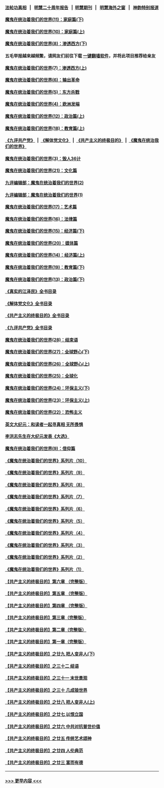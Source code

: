 #### [法轮功真相](https://github.com/gfw-breaker/truth/blob/master/README.md?t=0) &nbsp;&nbsp;|&nbsp;&nbsp; [明慧二十周年报告](https://github.com/gfw-breaker/mh-reports/blob/master/README.md?t=0) &nbsp;&nbsp;|&nbsp;&nbsp;[明慧期刊](https://github.com/gfw-breaker/mh-qikan) &nbsp;&nbsp;|&nbsp;&nbsp; [明慧海外之窗](https://github.com/gfw-breaker/mh-news/blob/master/README.md?t=0) &nbsp;&nbsp;|&nbsp;&nbsp; [神韵特别报道](https://github.com/gfw-breaker/mh-news/blob/master/shenyun.md?t=0)
#### [魔鬼在统治着我们的世界(11)：家庭篇(下)](../pages/nsc422/n10440961.md?t=11191601) 
#### [魔鬼在统治着我们的世界(10)：家庭篇(上)](../pages/nsc422/n10435448.md?t=11191601) 
#### [魔鬼在统治着我们的世界(8)：渗透西方(下)](../pages/nsc422/n10429603.md?t=11191601) 
#### 五毛举报越来越频繁，请网友们前往下载 [一键翻墙软件](https://github.com/gfw-breaker/ssr-accounts)，并将此项目推荐给亲友
#### [魔鬼在统治着我们的世界(7)：渗透西方(上)](../pages/nsc422/n10426013.md?t=11191601) 
#### [魔鬼在统治着我们的世界(6)：输出革命](../pages/nsc422/n10421536.md?t=11191601) 
#### [魔鬼在统治着我们的世界(5)：东方杀戮](../pages/nsc422/n10417707.md?t=11191601) 
#### [魔鬼在统治着我们的世界(4)：欧洲发端](../pages/nsc422/n10414890.md?t=11191601) 
#### [魔鬼在统治着我们的世界(12)：政治篇(上)](../pages/nsc422/n10444576.md?t=11191601) 
#### [魔鬼在统治着我们的世界(18)：教育篇(上)](../pages/nsc422/n10526970.md?t=11191601) 
#### [《九评共产党》](https://github.com/begood0513/9ping.md/blob/master/README.md) &nbsp;|&nbsp; [《解体党文化》](../../../../jtdwh.md/blob/master/README.md)  &nbsp;|&nbsp; [《共产主义的终极目的》](../../../../gczydzjmd.md/blob/master/README.md) &nbsp;|&nbsp; [《魔鬼在统治我们的世界》](../../../../mgztzwmdsj.md/blob/master/README.md) 
#### [魔鬼在统治着我们的世界(3)：毁人36计](../pages/nsc422/n10411583.md?t=11191601) 
#### [魔鬼在统治着我们的世界(21)：文化篇](../pages/nsc422/n10597706.md?t=11191601) 
#### [九评编辑部：魔鬼在统治着我们的世界(2)](../pages/nsc422/n10410036.md?t=11191601) 
#### [九评编辑部：魔鬼在统治着我们的世界(1)](../pages/nsc422/n10406825.md?t=11191601) 
#### [魔鬼在统治着我们的世界(17)：艺术篇](../pages/nsc422/n10499093.md?t=11191601) 
#### [魔鬼在统治着我们的世界(16)：法律篇](../pages/nsc422/n10485969.md?t=11191601) 
#### [魔鬼在统治着我们的世界(15)：经济篇(下)](../pages/nsc422/n10469975.md?t=11191601) 
#### [魔鬼在统治着我们的世界(20)：媒体篇](../pages/nsc422/n10586579.md?t=11191601) 
#### [魔鬼在统治着我们的世界(14)：经济篇(上)](../pages/nsc422/n10457370.md?t=11191601) 
#### [魔鬼在统治着我们的世界(19)：教育篇(下)](../pages/nsc422/n10564808.md?t=11191601) 
#### [魔鬼在统治着我们的世界(13)：政治篇(下)](../pages/nsc422/n10448270.md?t=11191601) 
#### [《真实的江泽民》全书目录](../pages/nsc422/n13721399.md?t=11191601) 
#### [《解体党文化》全书目录](../pages/nsc422/n13721157.md?t=11191601) 
#### [《共产主义的终极目的》全书目录](../pages/nsc422/n13721048.md?t=11191601) 
#### [《九评共产党》全书目录](../pages/nsc422/n13708085.md?t=11191601) 
#### [魔鬼在统治着我们的世界(28)：结束语](../pages/nsc422/n10936246.md?t=11191601) 
#### [魔鬼在统治着我们的世界(27)：全球野心(下)](../pages/nsc422/n10928319.md?t=11191601) 
#### [魔鬼在统治着我们的世界(26)：全球野心(上)](../pages/nsc422/n10900318.md?t=11191601) 
#### [魔鬼在统治着我们的世界(25)：全球化](../pages/nsc422/n10788205.md?t=11191601) 
#### [魔鬼在统治着我们的世界(24)：环保主义(下)](../pages/nsc422/n10695307.md?t=11191601) 
#### [魔鬼在统治着我们的世界(23)：环保主义(上)](../pages/nsc422/n10688613.md?t=11191601) 
#### [魔鬼在统治着我们的世界(22)：恐怖主义](../pages/nsc422/n10614727.md?t=11191601) 
#### [英文大纪元：和读者一起寻真相 无所畏惧](../pages/nsc422/n12542027.md?t=11191601) 
#### [李洪志先生在大纪元发表《大选》](../pages/nsc422/n12534746.md?t=11191601) 
#### [魔鬼在统治着我们的世界(9)：信仰篇](../pages/nsc422/n10432159.md?t=11191601) 
#### [《魔鬼在统治着我们的世界》系列片（10）](../pages/nsc422/n12292670.md?t=11191601) 
#### [《魔鬼在统治着我们的世界》系列片（9）](../pages/nsc422/n12290859.md?t=11191601) 
#### [《魔鬼在统治着我们的世界》系列片（8）](../pages/nsc422/n12287445.md?t=11191601) 
#### [《魔鬼在统治着我们的世界》系列片（7）](../pages/nsc422/n12283425.md?t=11191601) 
#### [《魔鬼在统治着我们的世界》系列片（6）](../pages/nsc422/n12282314.md?t=11191601) 
#### [《魔鬼在统治着我们的世界》系列片（5）](../pages/nsc422/n12281419.md?t=11191601) 
#### [《魔鬼在统治着我们的世界》系列片（4）](../pages/nsc422/n12274024.md?t=11191601) 
#### [《魔鬼在统治着我们的世界》系列片（3）](../pages/nsc422/n12271322.md?t=11191601) 
#### [《魔鬼在统治着我们的世界》系列片（2）](../pages/nsc422/n12269049.md?t=11191601) 
#### [《魔鬼在统治着我们的世界》系列片（1）](../pages/nsc422/n12267575.md?t=11191601) 
#### [【共产主义的终极目的】第六章 （完整版）](../pages/nsc422/n11428913.md?t=11191601) 
#### [【共产主义的终极目的】第五章 （完整版）](../pages/nsc422/n11428912.md?t=11191601) 
#### [【共产主义的终极目的】第四章 （完整版）](../pages/nsc422/n11428907.md?t=11191601) 
#### [【共产主义的终极目的】第三章（完整版）](../pages/nsc422/n11428848.md?t=11191601) 
#### [【共产主义的终极目的】第二章（完整版）](../pages/nsc422/n11428831.md?t=11191601) 
#### [【共产主义的终极目的】第一章（完整版）](../pages/nsc422/n11417651.md?t=11191601) 
#### [【共产主义的终极目的】之廿九 把人变非人(下)](../pages/nsc422/n11344140.md?t=11191601) 
#### [【共产主义的终极目的】之三十二 结语](../pages/nsc422/n11360535.md?t=11191601) 
#### [【共产主义的终极目的】之三十一 末世景观](../pages/nsc422/n11351129.md?t=11191601) 
#### [【共产主义的终极目的】之三十 几成狼世界](../pages/nsc422/n11348280.md?t=11191601) 
#### [【共产主义的终极目的】之廿八 把人变非人(上)](../pages/nsc422/n11340492.md?t=11191601) 
#### [【共产主义的终极目的】之廿七 以恨立国](../pages/nsc422/n11336944.md?t=11191601) 
#### [【共产主义的终极目的】之廿六 中共对抗普世价值](../pages/nsc422/n11324785.md?t=11191601) 
#### [【共产主义的终极目的】之廿五 传统艺术颂神](../pages/nsc422/n11296396.md?t=11191601) 
#### [【共产主义的终极目的】之廿四 人伦典范](../pages/nsc422/n11296397.md?t=11191601) 
#### [【共产主义的终极目的】之廿三 富而有德](../pages/nsc422/n11283598.md?t=11191601) 

----
#### [ >>> 更早内容 <<< ](../indexes/nsc422-earlier.md)
